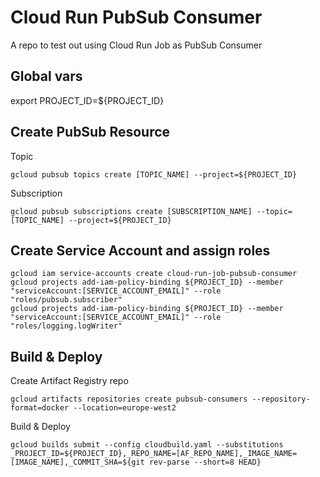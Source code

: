 # Cloud Run PubSub Consumer

A repo to test out using Cloud Run Job as PubSub Consumer

## Global vars

export PROJECT_ID=${PROJECT_ID}

## Create PubSub Resource

Topic

```
gcloud pubsub topics create [TOPIC_NAME] --project=${PROJECT_ID}
```

Subscription

```
gcloud pubsub subscriptions create [SUBSCRIPTION_NAME] --topic=[TOPIC_NAME] --project=${PROJECT_ID}
```

## Create Service Account and assign roles

```
gcloud iam service-accounts create cloud-run-job-pubsub-consumer
gcloud projects add-iam-policy-binding ${PROJECT_ID} --member "serviceAccount:[SERVICE_ACCOUNT_EMAIL]" --role "roles/pubsub.subscriber"
gcloud projects add-iam-policy-binding ${PROJECT_ID} --member "serviceAccount:[SERVICE_ACCOUNT_EMAIL]" --role "roles/logging.logWriter"
```

## Build & Deploy

Create Artifact Registry repo

```
gcloud artifacts repositories create pubsub-consumers --repository-format=docker --location=europe-west2
```

Build & Deploy

```
gcloud builds submit --config cloudbuild.yaml --substitutions _PROJECT_ID=${PROJECT_ID},_REPO_NAME=[AF_REPO_NAME],_IMAGE_NAME=[IMAGE_NAME],_COMMIT_SHA=${git rev-parse --short=8 HEAD}
```